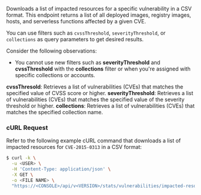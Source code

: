 Downloads a list of impacted resources for a specific vulnerability in a CSV format.
This endpoint returns a list of all deployed images, registry images, hosts, and serverless functions affected by a given CVE.

You can use filters such as `cvssThreshold`, `severityThreshold`, or `collections` as query parameters to get desired results.

Consider the following observations:
- You cannot use new filters such as **severityThreshold** and **cvssThreshold** with the **collections** filter or when you're assigned with specific collections or accounts.

**cvssThresold**: Retrieves a list of vulnerabilities (CVEs) that matches the specified value of CVSS score or higher.
**severityThreshold**: Retrieves a list of vulnerabilities (CVEs) that matches the specified value of the severity threshold or higher.
**collections**: Retrieves a list of vulnerabilities (CVEs) that matches the specified collection name.

### cURL Request

Refer to the following example cURL command that downloads a list of impacted resources for `CVE-2015-0313` in a CSV format:

```bash
$ curl -k \
  -u <USER> \
  -H 'Content-Type: application/json' \
  -X GET \
  -o <FILE NAME> \
  "https://<CONSOLE>/api/v<VERSION>/stats/vulnerabilities/impacted-resources/download?cve=CVE-2015-0313"
```